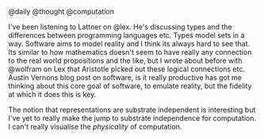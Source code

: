 @daily @thought @computation 

I've been listening to Lattner on @lex. He's discussing types and the differences between programming languages etc.
Types model sets in a way. Software aims to model reality and I think its always hard to see that. Its similar to how
mathematics doesn't seem to have really any connection to the real world propositions and the like, but I wrote about
before with @wolfram on Lex that Aristotle picked out these logical connections etc. Austin Vernons blog post on
software, is it really productive has got me thinking about this core goal of software, to emulate reality, but the
fidelity at which it does this is key.

The notion that representations are substrate independent is interesting but I've yet to really make the jump to
substrate independence for computation. I can't really visualise the _physicality_ of computation.

